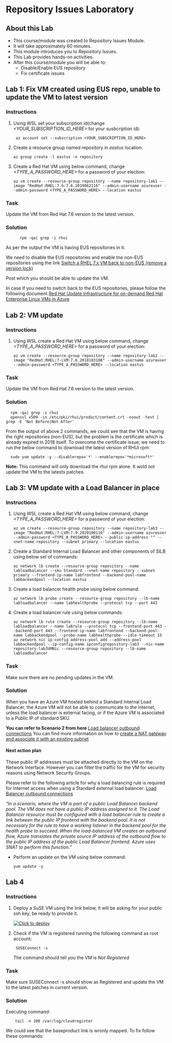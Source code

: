 # Repository Issues Laboratory

## About this Lab
- This course/module was created to Repository Issues Module.
- It will take approximately 60 minutes.
- This module introduces you to Repository Issues.
- This Lab provides hands-on activities.
- After this course/module you will be able to:
  - Disable/Enable EUS repository
  - Fix certificate issues

## Lab 1:  Fix VM created using EUS repo, unable to update the VM to latest version

### Instructions

1.  Using WSL set your subscription id(change _<YOUR_SUBSCRIPTION_ID_HERE>_ for your susbcription id):

         az account set --subscription <YOUR_SUBSCRIPTION_ID_HERE>

2.  Create a resource group named repository in _eastus_ location:

        az group create -l eastus -n repository

3.  Create a Red Hat VM using below command, change _<TYPE_A_PASSWORD_HERE>_ for a password of your election:

        az vm create --resource-group repository --name repository-lab1 --image "RedHat:RHEL:7.6:7.6.2019062116" --admin-username azureuser --admin-password <TYPE_A_PASSWORD_HERE> --location eastus

### Task

Update the VM from Red Hat 7.6 version to the latest version. 

### Solution

          rpm -qa| grep -i rhui

As per the output the VM is having EUS repositories in it.

We need to disable the EUS repositories and enable tne non-EUS repositories using the link [Switch a RHEL 7.x VM back to non-EUS (remove a version lock)](https://learn.microsoft.com/en-us/azure/virtual-machines/workloads/redhat/redhat-rhui#switch-a-rhel-7x-vm-back-to-non-eus-remove-a-version-lock)

Post which you should be able to update the VM.

In case if you need to switch back to the EUS repositories, please follow the following document [Red Hat Update Infrastructure for on-demand Red Hat Enterprise Linux VMs in Azure](https://learn.microsoft.com/en-us/azure/virtual-machines/workloads/redhat/redhat-rhui#switch-a-rhel-vm-7x-to-eus-version-lock-to-a-specific-minor-version)

## Lab 2: VM update

### Instructions

1.  Using WSL create a Red Hat VM using below command, change _<TYPE_A_PASSWORD_HERE>_ for a password of your election:

        az vm create --resource-group repository --name repository-lab2 --image "RedHat:RHEL:7-LVM:7.6.2018103108" --admin-username azureuser --admin-password <TYPE_A_PASSWORD_HERE> --location eastus

### Task

Update the VM from Red Hat 7.6 version to the latest version. 

### Solution 

      rpm -qa| grep -i rhui
      openssl x509 -in /etc/pki/rhui/product/content.crt -noout -text | grep -E 'Not Before|Not After'

From the output of above 2 commands, we could see that the VM is having the right repositories (non-EUS), but the problem is the certificate which is already expired in 2018 itself.  To overcome the certificate issue, we need to run the below command to download the latest version of RHUI rpm: 

      sudo yum update -y --disablerepo='*' --enablerepo='*microsoft*'

**Note:** This command will only download the rhui rpm alone.   It wold not update the VM to the latests patches. 

## Lab 3: VM update with a Load Balancer in place

### Instructions

1.  Using WSL create a Red Hat VM using below command, change _<TYPE_A_PASSWORD_HERE>_ for a password of your election:

        az vm create --resource-group repository --name repository-lab3 --image "RedHat:RHEL:7-LVM:7.9.2020100116" --admin-username azureuser --admin-password <TYPE_A_PASSWORD_HERE> --public-ip-address "" --vnet-name repository --subnet primary --location eastus

3.  Create a Standard Internal Load Balancer and other components of SILB using below set of commands:

        az network lb create --resource-group repository --name labloadbalancer --sku Standard --vnet-name repository --subnet primary --frontend-ip-name labfrontend --backend-pool-name labbackendpool --location eastus
        

5.  Create a load balancer health probe using below command:

        az network lb probe create --resource-group repository --lb-name labloadbalancer --name labhealthprobe --protocol tcp --port 443

7.  Create a load balancer rule using below commands:

        az network lb rule create --resource-group repository --lb-name labloadbalancer --name labrule --protocol tcp --frontend-port 443 --backend-port 443 --frontend-ip-name labfrontend --backend-pool-name labbackendpool --probe-name labhealthprobe --idle-timeout 15    
        az network nic ip-config address-pool add --address-pool labbackendpool --ip-config-name ipconfigrepository-lab3 --nic-name repository-lab3VMNic --resource-group repository --lb-name labloadbalancer

### Task

Make sure there are no pending updates in the VM. 

### Solution

When you have an Azure VM hosted behind a Standard Internal Load Balancer, the Azure VM will not be able to communicate to the internet, unless the load balancer is external facing, or if the Azure VM is associated to a Public IP of standard SKU. 

**You can refer to Scenario 2 from here**  [Load balancer outbound connections](https://learn.microsoft.com/en-us/azure/load-balancer/load-balancer-outbound-connections#2-associate-a-nat-gateway-to-the-subnet)  You can find more information on how to [create a NAT gateway and associate it with an existing subnet](https://learn.microsoft.com/en-us/azure/nat-gateway/manage-nat-gateway?tabs=manage-nat-cli#create-a-nat-gateway-and-associate-it-with-an-existing-subnet)

#### Next action plan 

These public IP addresses must be attached directly to the VM on the Network Interface. However you can filter the traffic for the VM for security reasons using Network Security Groups. 

Please refer to the following article for why a load balancing rule is required for Internet access when using a Standard external load balancer:  [Load Balancer outbound connections](https://learn.microsoft.com/en-us/azure/load-balancer/load-balancer-outbound-connections#lb) 

_"In a scenario, where the VM is part of a public Load Balancer backend pool. The VM does not have a public IP address assigned to it. The Load Balancer resource must be configured with a load balancer rule to create a link between the public IP frontend with the backend pool. It is not necessary for the rule to have a working listener in the backend pool for the health probe to succeed. When the load-balanced VM creates an outbound flow, Azure translates the private source IP address of the outbound flow to the public IP address of the public Load Balancer frontend. Azure uses SNAT to perform this function.”_

- Perform an update on the VM using below command:

      yum update -y 

## Lab 4

### Instructions

1. Deploy a SuSE VM using the link below, it will be asking for your public ssh key, be ready to provide it.

    [![Click to deploy](https://user-images.githubusercontent.com/129801457/229645043-e2349c38-7efd-4336-83c4-dab6897f9a7c.png)](https://portal.azure.com/#create/Microsoft.Template/uri/https%3a%2f%2fraw.githubusercontent.com%2fmitchcr%2fONEVM%2fmain%2fRepositoryIssues%2fRepositoryIssuesLab4.json)


2. Check if the VM is registered running the following command as root account:

        SUSEConnect -s 

      The command should tell you the VM is _Not Registered_

### Task

Make sure SUSEConnect -s should show as Registered and update the VM to the latest patches in current version.

### Solution

Executing command: 

        tail -n 100 /var/log/cloudregister

We could see that the baseproduct link is wronly  mapped.   To fix follow these commands: 


  
